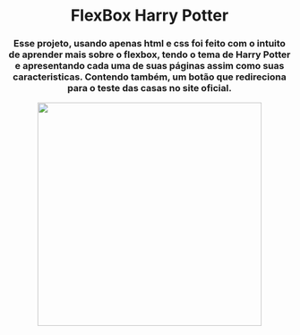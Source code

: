 <h1 align="center"> FlexBox Harry Potter </h1>
<h3 align="center"> Esse projeto, usando apenas html e css foi feito com o intuito de aprender mais sobre o flexbox, tendo o tema de Harry Potter e apresentando cada uma de suas páginas assim como suas caracteristicas. Contendo também, um botão que redireciona para o teste das casas no site oficial. </h3>

<p align="center">
  <img height="400" src="https://user-images.githubusercontent.com/80493617/171045354-d6d74072-cec5-4927-8fa8-8c46d514f1c3.gif">
</p>
